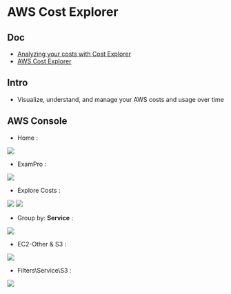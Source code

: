 # AWS Cost Explorer

## Doc
* [Analyzing your costs with Cost Explorer](https://docs.aws.amazon.com/awsaccountbilling/latest/aboutv2/ce-what-is.html)
* [AWS Cost Explorer](https://aws.amazon.com/aws-cost-management/aws-cost-explorer/)

## Intro
* Visualize, understand, and manage your AWS costs and usage over time

## AWS Console
* Home : 

[<img src="https://i.imgur.com/8hLDJme.png">](https://i.imgur.com/8hLDJme.png)

* ExamPro : 

[<img src="https://i.imgur.com/S85nGwj.png">](https://i.imgur.com/S85nGwj.png)

* Explore Costs :

[<img src="https://i.imgur.com/QiSlcA8.png">](https://i.imgur.com/QiSlcA8.png)
[<img src="https://i.imgur.com/uuD03F2.png">](https://i.imgur.com/uuD03F2.pngg)

* Group by: **Service** :

[<img src="https://i.imgur.com/vsqjpvq.png">](https://i.imgur.com/vsqjpvq.png)

* EC2-Other & S3 :

[<img src="https://i.imgur.com/YxMhwzK.png">](https://i.imgur.com/YxMhwzK.png)

* Filters\Service\S3 :

[<img src="https://i.imgur.com/ccpggpv.png">](https://i.imgur.com/ccpggpv.png)

